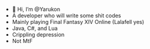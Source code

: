 - 👋 Hi, I’m @Yarukon
- A developer who will write some shit codes
- Mainly playing Final Fantasy XIV Online (Lalafell yes)
- Java, C#, and Lua
- Crippling depression
- Not MtF
